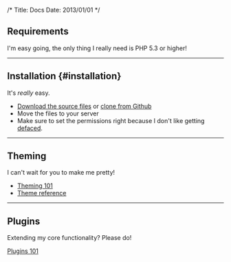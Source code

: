 /*
Title: Docs
Date: 2013/01/01
*/

## Requirements
I'm easy going, the only thing I really need is PHP 5.3 or higher!

---

## Installation {#installation}
It's *really* easy.

- [Download the source files](https://github.com/timseverien/Felix/archive/master.zip) or [clone from Github](https://github.com/timseverien/Felix/)
- Move the files to your server
- Make sure to set the permissions right because I don't like getting [defaced](http://en.wikipedia.org/wiki/Website_defacement).

---

## Theming

I can't wait for you to make me pretty!

- [Theming 101](/felix/docs/themes)
- [Theme reference](/felix/docs/theme-reference)

---

## Plugins

Extending my core functionality? Please do!

[Plugins 101](/felix/docs/plugins)
